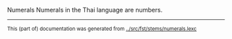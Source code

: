 Numerals
Numerals in the Thai language are numbers.


* * *
<small>This (part of) documentation was generated from [../src/fst/stems/numerals.lexc](http://github.com/giellalt/lang-tha/blob/main/../src/fst/stems/numerals.lexc)</small>
